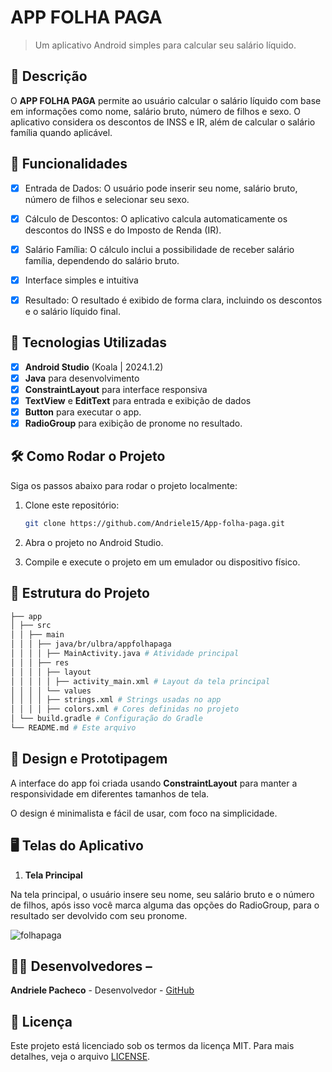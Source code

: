 # **APP FOLHA PAGA**

> Um aplicativo Android simples para calcular seu salário líquido.

## 📱 Descrição

O **APP FOLHA PAGA** permite ao usuário calcular o salário líquido com base em informações como nome, salário bruto, número de filhos e sexo. 
O aplicativo considera os descontos de INSS e IR, além de calcular o salário família quando aplicável. 

## 🔧 Funcionalidades

- [x] Entrada de Dados: O usuário pode inserir seu nome, salário bruto, número de filhos e selecionar seu sexo.
- [x] Cálculo de Descontos: O aplicativo calcula automaticamente os descontos do INSS e do Imposto de Renda (IR).
- [x] Salário Família: O cálculo inclui a possibilidade de receber salário família, dependendo do salário bruto.
- [x] Interface simples e intuitiva
- [X] Resultado: O resultado é exibido de forma clara, incluindo os descontos e o salário líquido final.


## 🚀 Tecnologias Utilizadas

- [x] **Android Studio** (Koala | 2024.1.2)
- [x] **Java** para desenvolvimento
- [x] **ConstraintLayout** para interface responsiva
- [x] **TextView** e **EditText** para entrada e exibição de dados
- [x] **Button**   para executar o app.
- [X] **RadioGroup** para exibição de pronome no resultado. 

## 🛠️ Como Rodar o Projeto

Siga os passos abaixo para rodar o projeto localmente:

1. Clone este repositório:

    ```bash
    git clone https://github.com/Andriele15/App-folha-paga.git

    ```

2. Abra o projeto no Android Studio.
3. Compile e execute o projeto em um emulador ou dispositivo físico.

## 📂 Estrutura do Projeto

```bash
├── app
│ ├── src
│ │ ├── main
│ │ │ ├── java/br/ulbra/appfolhapaga
│ │ │ │ ├── MainActivity.java # Atividade principal 
│ │ │ ├── res
│ │ │ │ ├── layout
│ │ │ │ │ ├── activity_main.xml # Layout da tela principal
│ │ │ │ └── values
│ │ │ │ ├── strings.xml # Strings usadas no app
│ │ │ │ ├── colors.xml # Cores definidas no projeto
│ └── build.gradle # Configuração do Gradle
└── README.md # Este arquivo
````

## 🎨 Design e Prototipagem
 
A interface do app foi criada usando **ConstraintLayout** para manter a responsividade em diferentes tamanhos de tela.
 
O design é minimalista e fácil de usar, com foco na simplicidade.
 
 ## 🖥️ Telas do Aplicativo

1. **Tela Principal**
 
Na tela principal, o usuário insere seu nome, seu salário bruto e o número de filhos, após isso você marca alguma das opções do RadioGroup, para o resultado ser devolvido com seu pronome.
 
![folhapaga](https://github.com/user-attachments/assets/815ef6cc-5cc8-4a62-bc15-f7ae16387f0d)

 
## 👨‍💻 Desenvolvedores –

**Andriele Pacheco** - Desenvolvedor - [GitHub](https://github.com/Andriele15)
 
 ## 📄 Licença
 
Este projeto está licenciado sob os termos da licença MIT. 
Para mais
detalhes, veja o arquivo [LICENSE](LICENSE).
